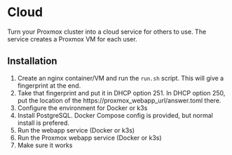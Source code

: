 # Cloud
Turn your Proxmox cluster into a cloud service for others to use. The service creates a Proxmox VM for each user.

## Installation
1. Create an nginx container/VM and run the `run.sh` script. This will give a fingerprint at the end.
2. Take that fingerprint and put it in DHCP option 251. In DHCP option 250, put the location of the https://proxmox_webapp_url/answer.toml there.
3. Configure the environment for Docker or k3s
4. Install PostgreSQL. Docker Compose config is provided, but normal install is prefered.
5. Run the webapp service (Docker or k3s)
6. Run the Proxmox webapp service (Docker or k3s)
7. Make sure it works


